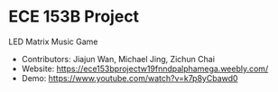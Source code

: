# ECE 153B Project
LED Matrix Music Game
- Contributors: Jiajun Wan, Michael Jing, Zichun Chai
- Website: https://ece153bprojectw19fnndpalphamega.weebly.com/
- Demo: https://www.youtube.com/watch?v=k7p8yCbawd0
